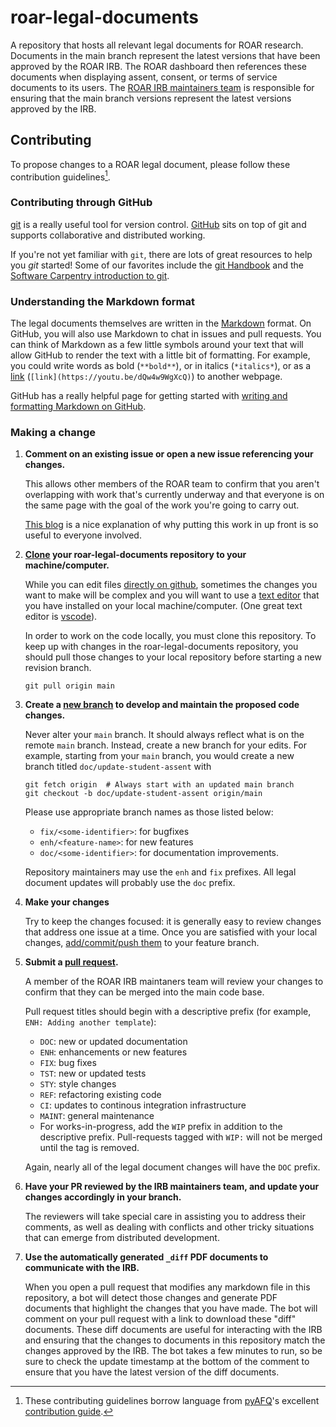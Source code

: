 # roar-legal-documents

A repository that hosts all relevant legal documents for ROAR research. Documents in the main branch represent the latest versions that have been approved by the ROAR IRB. The ROAR dashboard then references these documents when displaying assent, consent, or terms of service documents to its users. The [ROAR IRB maintainers team][link_roar_irb_maintainers] is responsible for ensuring that the main branch versions represent the latest versions approved by the IRB.

## Contributing

To propose changes to a ROAR legal document, please follow these contribution guidelines[^1].

### Contributing through GitHub

[git][link_git] is a really useful tool for version control.
[GitHub][link_github] sits on top of git and supports collaborative and
distributed working.

If you're not yet familiar with `git`, there are lots of great resources to help
you *git* started! Some of our favorites include the [git
Handbook][link_handbook] and the [Software Carpentry introduction to
git][link_swc_intro].

### Understanding the Markdown format

The legal documents themselves are written in the [Markdown][link_markdown] format.
On GitHub, you will also use Markdown to chat in issues and pull requests.  You
can think of Markdown as a few little symbols around your text that will allow
GitHub to render the text with a little bit of formatting.  For example, you
could write words as bold (`**bold**`), or in italics (`*italics*`), or as a
[link][link_rick_roll] (`[link](https://youtu.be/dQw4w9WgXcQ)`) to another webpage.

GitHub has a really helpful page for getting started with
[writing and formatting Markdown on GitHub][link_writing_formatting_github].

### Making a change

1. **Comment on an existing issue or open a new issue referencing your changes.**

   This allows other members of the ROAR team to confirm that you aren't
   overlapping with work that's currently underway and that everyone is on the same page
   with the goal of the work you're going to carry out.

   [This blog][link_pushpullblog] is a nice explanation of why putting this work in up front is so useful to everyone involved.

1. **[Clone][link_clone] your roar-legal-documents repository to your machine/computer.**

   While you can edit files [directly on github][link_githubedit], sometimes the changes
   you want to make will be complex and you will want to use a [text editor][link_texteditor]
   that you have installed on your local machine/computer.
   (One great text editor is [vscode][link_vscode]).

   In order to work on the code locally, you must clone this repository.
   To keep up with changes in the roar-legal-documents repository, you should pull those changes to your local repository before starting a new revision branch.

   ```Shell
   git pull origin main
   ```

1. **Create a [new branch][link_branches] to develop and maintain the proposed code changes.**

   Never alter your `main` branch. It should always reflect what is on the remote `main` branch. Instead, create a new branch for your edits. For example, starting from your `main` branch, you would create a new branch titled `doc/update-student-assent` with

   ```Shell
   git fetch origin  # Always start with an updated main branch
   git checkout -b doc/update-student-assent origin/main
   ```

   Please use appropriate branch names as those listed below:
     - `fix/<some-identifier>`: for bugfixes
     - `enh/<feature-name>`: for new features
     - `doc/<some-identifier>`: for documentation improvements.

   Repository maintainers may use the `enh` and `fix` prefixes. All legal document updates will probably use the `doc` prefix.

1. **Make your changes**

   Try to keep the changes focused: it is generally easy to review changes that
   address one issue at a time. Once you are satisfied with your local changes,
   [add/commit/push them][link_add_commit_push] to your feature branch.

1. **Submit a [pull request][link_pullrequest].**

   A member of the ROAR IRB maintaners team will review your changes to confirm
   that they can be merged into the main code base.

   Pull request titles should begin with a descriptive prefix
   (for example, `ENH: Adding another template`):
     - `DOC`: new or updated documentation
     - `ENH`: enhancements or new features
     - `FIX`: bug fixes
     - `TST`: new or updated tests
     - `STY`: style changes
     - `REF`: refactoring existing code
     - `CI`: updates to continous integration infrastructure
     - `MAINT`: general maintenance
     - For works-in-progress, add the `WIP` prefix in addition to the descriptive prefix.
       Pull-requests tagged with `WIP:` will not be merged until the tag is removed.

   Again, nearly all of the legal document changes will have the `DOC` prefix.

1. **Have your PR reviewed by the IRB maintainers team, and update your changes accordingly in your branch.**

   The reviewers will take special care in assisting you to address their
   comments, as well as dealing with conflicts and other tricky situations that
   can emerge from distributed development.

1. **Use the automatically generated `_diff` PDF documents to communicate with the IRB.**

   When you open a pull request that modifies any markdown file in this repository, a bot will detect those changes and generate PDF documents that highlight the changes that you have made. The bot will comment on your pull request with a link to download these "diff" documents. These diff documents are useful for interacting with the IRB and ensuring that the changes to documents in this repository match the changes approved by the IRB. The bot takes a few minutes to run, so be sure to check the update timestamp at the bottom of the comment to ensure that you have the latest version of the diff documents.

[^1]: These contributing guidelines borrow language from [pyAFQ][link_pyafq]'s excellent [contribution guide][link_pyafq_contribution_guide].

[link_add_commit_push]: https://help.github.com/articles/adding-a-file-to-a-repository-using-the-command-line
[link_branches]: https://help.github.com/articles/creating-and-deleting-branches-within-your-repository/
[link_clone]: https://help.github.com/articles/cloning-a-repository
[link_git]: https://git-scm.com/
[link_github]: https://github.com/
[link_githubedit]: https://help.github.com/articles/editing-files-in-your-repository
[link_handbook]: https://guides.github.com/introduction/git-handbook/
[link_markdown]: https://daringfireball.net/projects/markdown
[link_pullrequest]: https://help.github.com/articles/creating-a-pull-request-from-a-fork
[link_pushpullblog]: https://www.igvita.com/2011/12/19/dont-push-your-pull-requests/
[link_pyafq]: https://github.com/yeatmanlab/pyAFQ
[link_pyafq_contribution_guide]: https://github.com/yeatmanlab/pyAFQ/blob/master/.github/CONTRIBUTING.md
[link_rick_roll]: https://www.youtube.com/watch?v=dQw4w9WgXcQ
[link_roar_irb_maintainers]: https://github.com/orgs/yeatmanlab/teams/roar-irb-maintainers
[link_swc_intro]: http://swcarpentry.github.io/git-novice/
[link_texteditor]: https://en.wikipedia.org/wiki/Text_editor
[link_vscode]: https://code.visualstudio.com/
[link_writing_formatting_github]: https://help.github.com/articles/getting-started-with-writing-and-formatting-on-github
